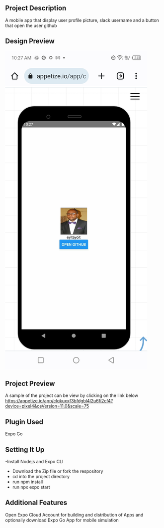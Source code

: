 ## Project Description
A mobile app that display user profile picture, slack username and a button that open the user github

## Design Preview
![Design Preview](https://github.com/eyitayoit-alt/task1/blob/main/Screenshot_20230913-102743.jpg)
## Project Preview
A sample of the project can be view by clicking on the link below 
https://appetize.io/app/clqkuxxf3bfdgbl4l2u6fi2cf4?device=pixel4&osVersion=11.0&scale=75
## Plugin Used
Expo Go
## Setting It Up
-Install Nodejs and Expo CLI
- Download the Zip file or fork the respository
- cd into the project directory
- run npm install
- run npx expo start

## Additional Features
Open Expo Cloud Account for building and distribution of Apps and optionally download Expo Go App for mobile simulation
